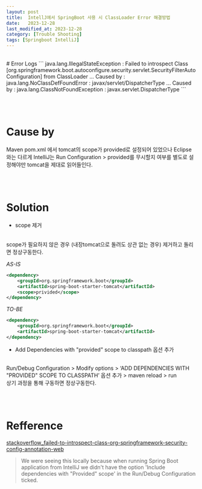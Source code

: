 ```yaml
---
layout: post
title:  IntellJ에서 SpringBoot 사용 시 ClassLoader Error 해결방법
date:   2023-12-28
last_modified_at: 2023-12-28
category: [Trouble Shooting]
tags: [Springboot IntelliJ]
---
```



<br/>
# Error Logs
```
java.lang.IllegalStateException : Failed to introspect Class [org.springframework.boot.autoconfigure.security.servlet.SecurityFilterAutoConfiguration] from ClassLoader
...
Caused by : java.lang.NoClassDefFoundError : javax/servlet/DispatcherType
...
Caused by : java.lang.ClassNotFoundException : javax.servlet.DispatcherType
``` 


<br/><br/>
# Cause by
Maven pom.xml 에서 tomcat의 scope가 provided로 설정되어 있었으나
Eclipse와는 다르게 IntelliJ는 Run Configuration > provided를 무시할지 여부를 별도로 설정해야만 tomcat을 제대로 읽어들인다. 


<br/><br/>
# Solution
+ scope 제거
<br/>
scope가 필요하지 않은 경우 (내장tomcat으로 돌려도 상관 없는 경우) 제거하고 돌리면 정상구동한다.

*AS-IS*
```xml
<dependency>
	<groupId>org.springframework.boot</groupId>
	<artifactId>spring-boot-starter-tomcat</artifactId>
	<scope>privided</scope>
</dependency>
```

*TO-BE*
```xml
<dependency>
	<groupId>org.springframework.boot</groupId>
	<artifactId>spring-boot-starter-tomcat</artifactId>
</dependency>
```

+ Add Dependencies with "provided" scope to classpath 옵션 추가
<br/>
Run/Debug Configuration > Modify options > ‘ADD DEPENDENCIES WITH "PROVIDED" SCOPE TO CLASSPATH’ 옵션 추가 > maven reload > run
<br/>
상기 과정을 통해 구동하면 정상구동한다.

<br/><br/>
# Refference
[stackoverflow_failed-to-introspect-class-org-springframework-security-config-annotation-web][stackoverflowLink]
> We were seeing this locally because when running Spring Boot application from IntelliJ we didn't have the option 'Include dependencies with "Provided" scope' in the Run/Debug Configuration ticked.

<br/><br/>

[stackoverflowLink]: https://stackoverflow.com/questions/53714699/failed-to-introspect-class-org-springframework-security-config-annotation-web-c
